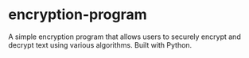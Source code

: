 # encryption-program
A simple encryption program that allows users to securely encrypt and decrypt text using various algorithms. Built with Python.
